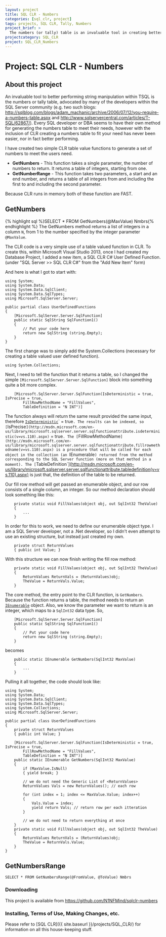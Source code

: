 ```yaml
---
layout: project
title: SQL CLR - Numbers
categories: [sql_clr, project]
tags: projects, SQL CLR, Tally, Numbers
project_brief: > 
  The numbers (or tally) table is an invaluable tool in creating better performing string manipulation within TSQL. In this project, I have created two simple CLR Table Valued Functions to generate a set of numbers: GetNumbers and GetNumberRange
projectcategory: SQL_CLR
project: SQL_CLR_Numbers
---
```


# Project: SQL CLR - Numbers

## About this project
An invaluable tool to better performing string manipulation within TSQL is the numbers or tally table, advocated by many of the developers within the SQL Server community (e.g. two such blogs: http://sqlblog.com/blogs/adam_machanic/archive/2006/07/12/you-require-a-numbers-table.aspx and http://www.sqlservercentral.com/articles/T-SQL/62867/). Every SQL developer or DBA seems to have their own method for generating the numbers table to meet their needs, however with the inclusion of CLR creating a numbers table to fit your need has never been easier, nor in fact better performing.

I have created two simple CLR table value functions to generate a set of numbers to meet the users need. 
- **GetNumbers** - This function takes a single parameter, the number of numbers to return. It returns a table of integers, starting from one.
- **GetNumberRange** - This function takes two parameters, a start and an end number, and returns a table of all integers from and including the first to and including the second parameter. 

Because CLR runs in memory both of these function are FAST. 

## GetNumbers
{% highlight sql %}SELECT * FROM GetNumbers(@MaxValue) Nmbrs{% endhighlight %}
The GetNumbers method returns a list of integers in a column `N`, from 1 to the number specified by the integer parameter `@MaxValue`.

The CLR code is a very simple use of a table valued function in CLR. To create this, within Microsoft Visual Studio 2013, once I had created my Database Project, I added a new item, a SQL CLR C# User Defined Function. (under "SQL Server >> SQL CLR C#" from the "Add New Item" form)

And here is what I got to start with:
```
using System;
using System.Data;
using System.Data.SqlClient;
using System.Data.SqlTypes;
using Microsoft.SqlServer.Server;

public partial class UserDefinedFunctions
{
    [Microsoft.SqlServer.Server.SqlFunction]
    public static SqlString SqlFunction1()
    {
        // Put your code here
        return new SqlString (string.Empty);
    }
}
```

The first change was to simply add the System.Collections (necessary for creating a table valued user defined function).
```
using System.Collections;
```

Next, I need to tell the function that it returns a table, so I changed the simple `[Microsoft.SqlServer.Server.SqlFunction]` block into something quite a bit more complex.
```
    [Microsoft.SqlServer.Server.SqlFunction(IsDeterministic = true, IsPrecise = true,
        FillRowMethodName = "FillValues",
        TableDefinition = "N INT")]
```
The function always will return the same result provided the same input, therefore [`IsDeterministic`](http://msdn.microsoft.com/en-us/library/microsoft.sqlserver.server.sqlfunctionattribute.isdeterministic(v=vs.110).aspx)` = true`. The results can be indexed, so [`IsPrecise`](http://msdn.microsoft.com/en-us/library/microsoft.sqlserver.server.sqlfunctionattribute.isdeterministic(v=vs.110).aspx)` = true`. The [`FillRowMethodName`](http://msdn.microsoft.com/en-us/library/microsoft.sqlserver.server.sqlfunctionattribute.fillrowmethodname(v=vs.110).aspx) is a procedure that will be called for each object in the collection (an `IEnumerable`) returned from the method corresponding to the SQL Server function (more on that method in a moment). The [`TableDefinition`](http://msdn.microsoft.com/en-us/library/microsoft.sqlserver.server.sqlfunctionattribute.tabledefinition(v=vs.110).aspx) is just that, the definition of the table to be returned. 

Our fill row method will get passed an enumerable object, and our row consists of a single column, an integer. So our method declaration should look something like this:
```
    private static void FillValues(object obj, out SqlInt32 TheValue)
    {
        ...
    }
```

In order for this to work, we need to define our enumerable object type. I am a SQL Server developer, not a .Net developer, so I didn't even attempt to use an existing structure, but instead just created my own.
```
    private struct ReturnValues
    { public int Value; }
```

With this structure we can now finish writing the fill row method:
```
    private static void FillValues(object obj, out SqlInt32 TheValue)
    {
        ReturnValues ReturnVals = (ReturnValues)obj;
        TheValue = ReturnVals.Value;
    }
```

The core method, the entry point to the CLR function, is `GetNumbers`. Because the function returns a table, the method needs to return an [`IEnumerable`](http://msdn.microsoft.com/en-us/library/system.collections.ienumerable(v=vs.110).aspx) object. Also, we know the parameter we want to return is an integer, which maps to a `SqlInt32` data type. So,
```
    [Microsoft.SqlServer.Server.SqlFunction]
    public static SqlString SqlFunction1()
    {
        // Put your code here
        return new SqlString (string.Empty);
    }
```
becomes
```
    public static IEnumerable GetNumbers(SqlInt32 MaxValue)
    {
        ...
    }
```



Pulling it all together, the code should look like:
```
using System;
using System.Data;
using System.Data.SqlClient;
using System.Data.SqlTypes;
using System.Collections;
using Microsoft.SqlServer.Server;

public partial class UserDefinedFunctions
{
    private struct ReturnValues
    { public int Value; }

    [Microsoft.SqlServer.Server.SqlFunction(IsDeterministic = true, IsPrecise = true,
        FillRowMethodName = "FillValues",
        TableDefinition = "N INT")]
    public static IEnumerable GetNumbers(SqlInt32 MaxValue)
    {
        if (MaxValue.IsNull)
        { yield break; }

        // we do not need the Generic List of <ReturnValues>
        ReturnValues Vals = new ReturnValues(); // each row

        for (int index = 1; index <= MaxValue.Value; index++)
        {
            Vals.Value = index;
            yield return Vals; // return row per each itteration
        }

        // we do not need to return everything at once
    }
    private static void FillValues(object obj, out SqlInt32 TheValue)
    {
        ReturnValues ReturnVals = (ReturnValues)obj;
        TheValue = ReturnVals.Value;
    }
}
```

## GetNumbersRange
```
SELECT * FROM GetNumbersRange(@FromValue, @ToValue) Nmbrs
```

### Downloading
This project is available from https://github.com/N1NFMind/sqlclr-numbers

### Installing, Terms of Use, Making Changes, etc.
Please refer to [SQL CLR]({{ site.baseurl }}/projects/SQL_CLR/) for information on all this house-keeping stuff.
